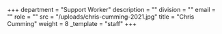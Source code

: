 +++
department = "Support Worker"
description = ""
division = ""
email = ""
role = ""
src = "/uploads/chris-cumming-2021.jpg"
title = "Chris Cumming"
weight = 8
_template = "staff"
+++

